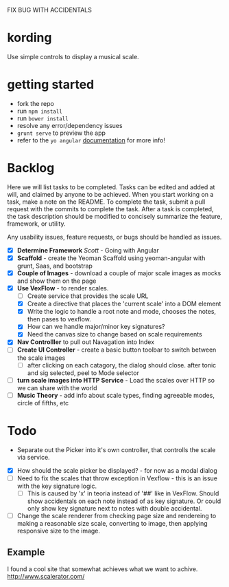 FIX BUG WITH ACCIDENTALS

# kording
Use simple controls to display a musical scale.

# getting started
 - fork the repo
 - run `npm install`
 - run `bower install`
 - resolve any error/dependency issues
 - `grunt serve` to preview the app
 - refer to the `yo angular` [documentation](https://github.com/yeoman/generator-angular) for more info!

# Backlog

Here we will list tasks to be completed. Tasks can be edited and added at will, and claimed by anyone to be achieved.
When you start working on a task, make a note on the README. To complete the task, submit a pull request with the commits
to complete the task. After a task is completed, the task description should be modified to concisely summarize the feature,
framework, or utility.

Any usability issues, feature requests, or bugs should be handled as issues.

- [X] __Determine Framework__ _Scott_ - Going with Angular
- [X] __Scaffold__ - create the Yeoman Scaffold using yeoman-angular with grunt, Saas, and bootstrap
- [X] __Couple of Images__ - download a couple of major scale images as mocks and show them on the page
- [X] __Use VexFlow__ -  to render scales.
  - [ ] Create service that provides the scale URL
  - [X] Create a directive that places the 'current scale' into a DOM element
  - [X] Write the logic to handle a root note and mode, chooses the notes, then pases to vexflow.
  - [X] How can we handle major/minor key signatures?
  - [X] Need the canvas size to change based on scale requirements
- [X] __Nav Controlller__ to pull out Navagation into Index
- [ ] __Create UI Controller__ - create a basic button toolbar to switch between the scale images
	- [ ] after clicking on each catagory, the dialog should close. after tonic and sig selected, peel to Mode selector
- [ ] __turn scale images into HTTP Service__ - Load the scales over HTTP so we can share with the world
- [ ] __Music Theory__ - add info about scale types, finding agreeable modes, circle of fifths, etc

# Todo
 - Separate out the Picker into it's own controller, that controlls the scale via service.
 - [X] How should the scale picker be displayed? - for now as a modal dialog
 - [ ] Need to fix the scales that throw exception in Vexflow - this is an issue with the key signature logic.
 	- [ ] This is caused by 'x' in teoria instead of '##' like in VexFlow. Should show accidentals on each note instead of as key signature. Or could only show key signature next to notes with double accidental.
 - [ ] Change the scale renderer from checking page size and rendereing to making a reasonable size scale, converting to image, then applying responsive size to the image.

## Example

I found a cool site that somewhat achieves what we want to achive.
http://www.scalerator.com/
